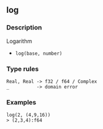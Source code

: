 ## log

### Description

Logarithm

- `log(base, number)`

### Type rules

```no-highlight
Real, Real -> f32 / f64 / Complex
_          -> domain error
```

### Examples

```no-highlight
log(2, (4,9,16))
> (2,3,4):f64
```
